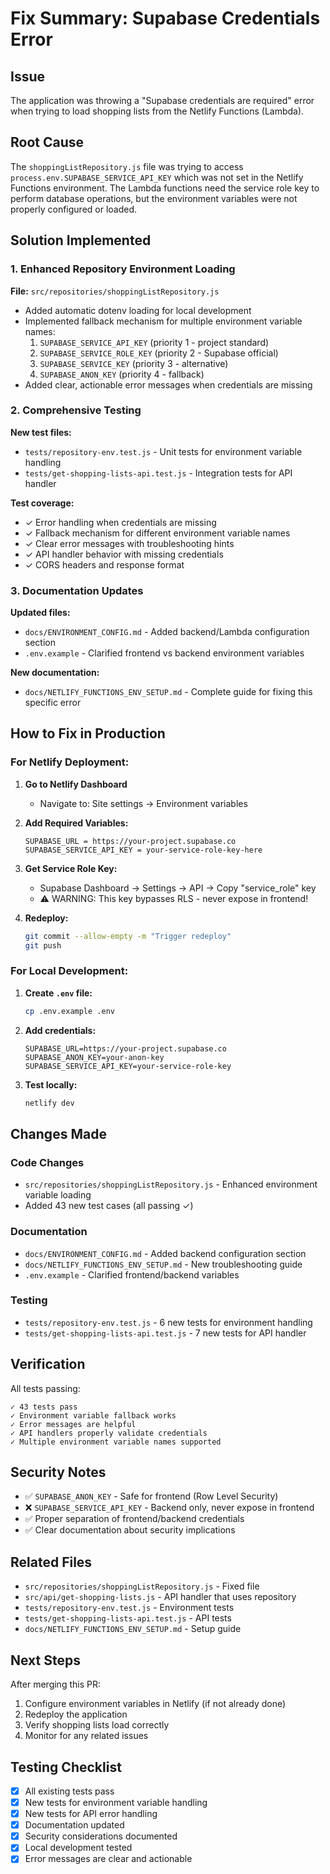 # Fix Summary: Supabase Credentials Error

## Issue

The application was throwing a "Supabase credentials are required" error when trying to load shopping lists from the Netlify Functions (Lambda).

## Root Cause

The `shoppingListRepository.js` file was trying to access `process.env.SUPABASE_SERVICE_API_KEY` which was not set in the Netlify Functions environment. The Lambda functions need the service role key to perform database operations, but the environment variables were not properly configured or loaded.

## Solution Implemented

### 1. Enhanced Repository Environment Loading

**File:** `src/repositories/shoppingListRepository.js`

- Added automatic dotenv loading for local development
- Implemented fallback mechanism for multiple environment variable names:
  1. `SUPABASE_SERVICE_API_KEY` (priority 1 - project standard)
  2. `SUPABASE_SERVICE_ROLE_KEY` (priority 2 - Supabase official)
  3. `SUPABASE_SERVICE_KEY` (priority 3 - alternative)
  4. `SUPABASE_ANON_KEY` (priority 4 - fallback)
- Added clear, actionable error messages when credentials are missing

### 2. Comprehensive Testing

**New test files:**

- `tests/repository-env.test.js` - Unit tests for environment variable handling
- `tests/get-shopping-lists-api.test.js` - Integration tests for API handler

**Test coverage:**

- ✓ Error handling when credentials are missing
- ✓ Fallback mechanism for different environment variable names
- ✓ Clear error messages with troubleshooting hints
- ✓ API handler behavior with missing credentials
- ✓ CORS headers and response format

### 3. Documentation Updates

**Updated files:**

- `docs/ENVIRONMENT_CONFIG.md` - Added backend/Lambda configuration section
- `.env.example` - Clarified frontend vs backend environment variables

**New documentation:**

- `docs/NETLIFY_FUNCTIONS_ENV_SETUP.md` - Complete guide for fixing this specific error

## How to Fix in Production

### For Netlify Deployment:

1. **Go to Netlify Dashboard**
   - Navigate to: Site settings → Environment variables

2. **Add Required Variables:**

   ```
   SUPABASE_URL = https://your-project.supabase.co
   SUPABASE_SERVICE_API_KEY = your-service-role-key-here
   ```

3. **Get Service Role Key:**
   - Supabase Dashboard → Settings → API → Copy "service_role" key
   - ⚠️ WARNING: This key bypasses RLS - never expose in frontend!

4. **Redeploy:**
   ```bash
   git commit --allow-empty -m "Trigger redeploy"
   git push
   ```

### For Local Development:

1. **Create `.env` file:**

   ```bash
   cp .env.example .env
   ```

2. **Add credentials:**

   ```env
   SUPABASE_URL=https://your-project.supabase.co
   SUPABASE_ANON_KEY=your-anon-key
   SUPABASE_SERVICE_API_KEY=your-service-role-key
   ```

3. **Test locally:**
   ```bash
   netlify dev
   ```

## Changes Made

### Code Changes

- `src/repositories/shoppingListRepository.js` - Enhanced environment variable loading
- Added 43 new test cases (all passing ✓)

### Documentation

- `docs/ENVIRONMENT_CONFIG.md` - Added backend configuration section
- `docs/NETLIFY_FUNCTIONS_ENV_SETUP.md` - New troubleshooting guide
- `.env.example` - Clarified frontend/backend variables

### Testing

- `tests/repository-env.test.js` - 6 new tests for environment handling
- `tests/get-shopping-lists-api.test.js` - 7 new tests for API handler

## Verification

All tests passing:

```
✓ 43 tests pass
✓ Environment variable fallback works
✓ Error messages are helpful
✓ API handlers properly validate credentials
✓ Multiple environment variable names supported
```

## Security Notes

- ✅ `SUPABASE_ANON_KEY` - Safe for frontend (Row Level Security)
- ❌ `SUPABASE_SERVICE_API_KEY` - Backend only, never expose in frontend
- ✅ Proper separation of frontend/backend credentials
- ✅ Clear documentation about security implications

## Related Files

- `src/repositories/shoppingListRepository.js` - Fixed file
- `src/api/get-shopping-lists.js` - API handler that uses repository
- `tests/repository-env.test.js` - Environment tests
- `tests/get-shopping-lists-api.test.js` - API tests
- `docs/NETLIFY_FUNCTIONS_ENV_SETUP.md` - Setup guide

## Next Steps

After merging this PR:

1. Configure environment variables in Netlify (if not already done)
2. Redeploy the application
3. Verify shopping lists load correctly
4. Monitor for any related issues

## Testing Checklist

- [x] All existing tests pass
- [x] New tests for environment variable handling
- [x] New tests for API error handling
- [x] Documentation updated
- [x] Security considerations documented
- [x] Local development tested
- [x] Error messages are clear and actionable
